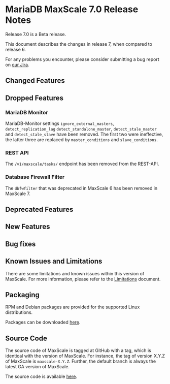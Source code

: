 # MariaDB MaxScale 7.0 Release Notes

Release 7.0 is a Beta release.

This document describes the changes in release 7, when compared to
release 6.

For any problems you encounter, please consider submitting a bug
report on [our Jira](https://jira.mariadb.org/projects/MXS).

## Changed Features

## Dropped Features

### MariaDB Monitor

MariaDB-Monitor settings `ignore_external_masters`, `detect_replication_lag`
`detect_standalone_master`, `detect_stale_master` and `detect_stale_slave`
have been removed. The first two were ineffective, the latter three are
replaced by `master_conditions` and `slave_conditions`.

### REST API

The `/v1/maxscale/tasks/` endpoint has been removed from the REST-API.

### Database Firewall Filter

The `dbfwfilter` that was deprecated in MaxScale 6 has been removed in
MaxScale 7.

## Deprecated Features

## New Features

## Bug fixes

## Known Issues and Limitations

There are some limitations and known issues within this version of MaxScale.
For more information, please refer to the [Limitations](../About/Limitations.md) document.

## Packaging

RPM and Debian packages are provided for the supported Linux distributions.

Packages can be downloaded [here](https://mariadb.com/downloads/#mariadb_platform-mariadb_maxscale).

## Source Code

The source code of MaxScale is tagged at GitHub with a tag, which is identical
with the version of MaxScale. For instance, the tag of version X.Y.Z of MaxScale
is `maxscale-X.Y.Z`. Further, the default branch is always the latest GA version
of MaxScale.

The source code is available [here](https://github.com/mariadb-corporation/MaxScale).
